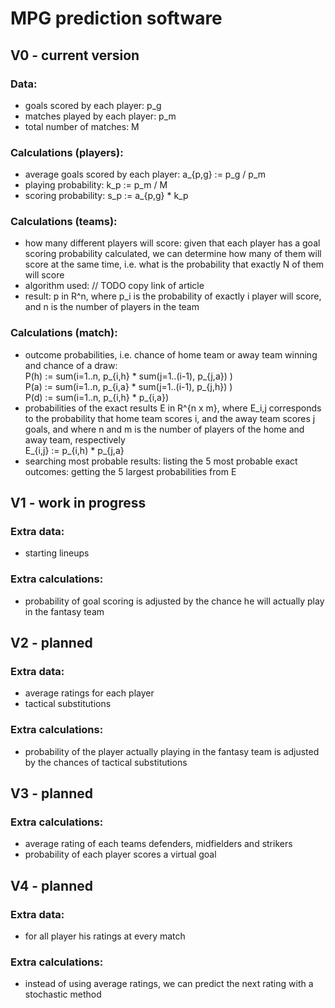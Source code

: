 # MPG prediction software

## V0 - current version

### Data: 
- goals scored by each player: p_g
- matches played by each player: p_m
- total number of matches: M

### Calculations (players):
- average goals scored by each player: a_{p,g} := p_g / p_m
- playing probability: k_p := p_m / M
- scoring probability: s_p := a_{p,g} * k_p

### Calculations (teams):
- how many different players will score: given that each player has a goal scoring probability calculated, 
we can determine how many of them will score at the same time, 
i.e. what is the probability that exactly N of them will score
- algorithm used: // TODO copy link of article
- result: p in R^n, where p_i is the probability of exactly i player will score, and n is the number of players in the team

### Calculations (match):
- outcome probabilities, i.e. chance of home team or away team winning and chance of a draw: \
P(h) := sum(i=1..n, p_{i,h} * sum(j=1..(i-1), p_{j,a}) ) \
P(a) := sum(i=1..n, p_{i,a} * sum(j=1..(i-1), p_{j,h}) ) \
P(d) := sum(i=1..n, p_{i,h} * p_{i,a})
- probabilities of the exact results
E in R^{n x m}, where E_i,j corresponds to the probability that home team scores i, and the away team scores j goals, 
and where n and m is the number of players of the home and away team, respectively \
E_{i,j} := p_{i,h) * p_{j,a}
- searching most probable results: listing the 5 most probable exact outcomes: getting the 5 largest probabilities from E

## V1 - work in progress

### Extra data:
- starting lineups

### Extra calculations: 
- probability of goal scoring is adjusted by the chance he will actually play in the fantasy team

## V2 - planned

### Extra data:
- average ratings for each player
- tactical substitutions

### Extra calculations: 
- probability of the player actually playing in the fantasy team is adjusted by the chances of tactical substitutions

## V3 - planned

### Extra calculations:
- average rating of each teams defenders, midfielders and strikers
- probability of each player scores a virtual goal

## V4 - planned

### Extra data:
- for all player his ratings at every match

### Extra calculations:
- instead of using average ratings, we can predict the next rating with a stochastic method
